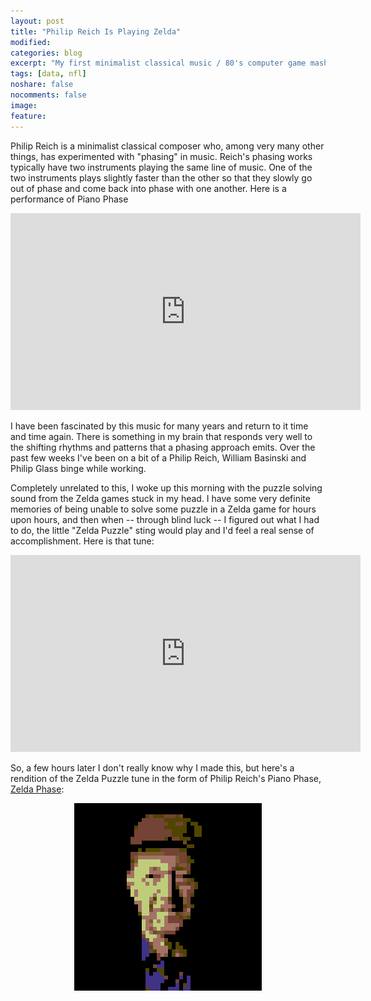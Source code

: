 ```yaml
---
layout: post
title: "Philip Reich Is Playing Zelda"
modified:
categories: blog
excerpt: "My first minimalist classical music / 80's computer game mashup"
tags: [data, nfl]
noshare: false
nocomments: false
image:
feature:
---
```


Philip Reich is a minimalist classical composer who, among very many
other things, has experimented with "phasing" in music.  Reich's
phasing works typically have two instruments playing the same line of
music.  One of the two instruments plays slightly faster than the
other so that they slowly go out of phase and come back into phase
with one another.  Here is a performance of Piano Phase

<center>
<iframe width="560" height="315" src="https://www.youtube.com/embed/i0345c6zNfM" frameborder="0" allowfullscreen></iframe>
</center>

I have been fascinated by this music for many years and return to it
time and time again.  There is something in my brain that responds
very well to the shifting rhythms and patterns that a phasing approach
emits.  Over the past few weeks I've been on a bit of a Philip Reich,
William Basinski and Philip Glass binge while working.

Completely unrelated to this, I woke up this morning with the puzzle
solving sound from the Zelda games stuck in my head.  I have some very
definite memories of being unable to solve some puzzle in a Zelda game
for hours upon hours, and then when -- through blind luck -- I figured
out what I had to do, the little "Zelda Puzzle" sting would play and
I'd feel a real sense of accomplishment.  Here is that tune:

<center>
<iframe width="560" height="315" src="https://www.youtube.com/embed/9d3qCPcMgH4" frameborder="0" allowfullscreen></iframe>
</center>

So, a few hours later I don't really know why I made this, but here's
a rendition of the Zelda Puzzle tune in the form of Philip Reich's
Piano Phase, <a href="/projects/reich">Zelda Phase</a>:

<center>
<a href="/projects/reich">
  <img src="/images/blog/reich/sr.png" alt="Zelda Shift">
</a>
</center>
